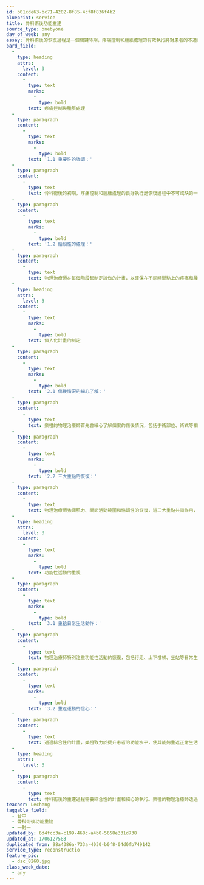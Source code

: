 ```yaml
---
id: b01cde63-bc71-4202-8f85-4cf8f836f4b2
blueprint: service
title: 骨科術後功能重建
source_type: onebyone
day_of_week: any
essay: 骨科術後的恢復過程是一個關鍵時期，疼痛控制和腫脹處理的有效執行將對患者的不適感產生深遠的影響。樂橙的治療師在此階段非常注重個案的個別情況，通過細心了解患者的傷後情況、手術部位、術式及醫師建議，制定個人化的治療計畫，注重肌力、關節活動範圍和協調性的恢復。
bard_field:
  -
    type: heading
    attrs:
      level: 3
    content:
      -
        type: text
        marks:
          -
            type: bold
        text: 疼痛控制與腫脹處理
  -
    type: paragraph
    content:
      -
        type: text
        marks:
          -
            type: bold
        text: '1.1 重要性的強調：'
  -
    type: paragraph
    content:
      -
        type: text
        text: 骨科術後的初期，疼痛控制和腫脹處理的良好執行是恢復過程中不可或缺的一環。有效的疼痛控制可以大幅減輕患者的不適感，提升康復效果。
  -
    type: paragraph
    content:
      -
        type: text
        marks:
          -
            type: bold
        text: '1.2 階段性的處理：'
  -
    type: paragraph
    content:
      -
        type: text
        text: 物理治療師在每個階段都制定該做的計畫，以確保在不同時間點上的疼痛和腫脹處理能夠最大程度地符合患者的需求。
  -
    type: heading
    attrs:
      level: 3
    content:
      -
        type: text
        marks:
          -
            type: bold
        text: 個人化計畫的制定
  -
    type: paragraph
    content:
      -
        type: text
        marks:
          -
            type: bold
        text: '2.1 傷後情況的細心了解：'
  -
    type: paragraph
    content:
      -
        type: text
        text: 樂橙的物理治療師首先會細心了解個案的傷後情況，包括手術部位、術式等相關資訊，以確保制定的計畫能夠最符合患者的需求。
  -
    type: paragraph
    content:
      -
        type: text
        marks:
          -
            type: bold
        text: '2.2 三大重點的恢復：'
  -
    type: paragraph
    content:
      -
        type: text
        text: 物理治療師強調肌力、關節活動範圍和協調性的恢復，這三大重點共同作用，使患者在康復過程中得到全面性的支持。
  -
    type: heading
    attrs:
      level: 3
    content:
      -
        type: text
        marks:
          -
            type: bold
        text: 功能性活動的重視
  -
    type: paragraph
    content:
      -
        type: text
        marks:
          -
            type: bold
        text: '3.1 重拾日常生活動作：'
  -
    type: paragraph
    content:
      -
        type: text
        text: 物理治療師特別注重功能性活動的恢復，包括行走、上下樓梯、坐站等日常生活動作。這有助於提高患者的自主性，使其更容易重新融入正常生活。
  -
    type: paragraph
    content:
      -
        type: text
        marks:
          -
            type: bold
        text: '3.2 重返運動的信心：'
  -
    type: paragraph
    content:
      -
        type: text
        text: 透過綜合性的計畫，樂橙致力於提升患者的功能水平，使其能夠重返正常生活並達到最佳的生活品質。我們有信心幫助個案重拾運動能力，回到熱愛的運動中。
  -
    type: heading
    attrs:
      level: 3
  -
    type: paragraph
    content:
      -
        type: text
        text: 骨科術後的重建過程需要綜合性的計畫和細心的執行。樂橙的物理治療師透過疼痛控制、腫脹處理、個人化計畫和功能性活動的恢復，助力患者在康復過程中取得最佳效果，重新迎接充滿活力的生活。
teacher: Lecheng
taggable_field:
  - 台中
  - 骨科術後功能重建
  - 一對一
updated_by: 6d4fcc3a-c199-468c-a4b0-5658e331d738
updated_at: 1706127583
duplicated_from: 98a4386a-733a-4030-b0f8-04d0fb749142
service_type: reconstructio
feature_pic:
  - dsc_8260.jpg
class_week_date:
  - any
---
```

